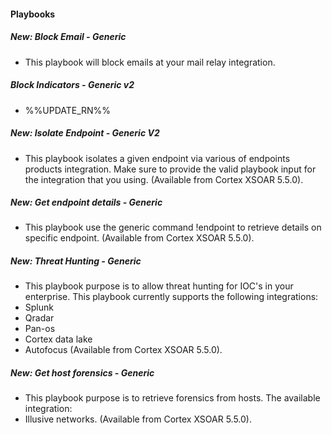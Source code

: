 
#### Playbooks
##### New: Block Email - Generic
- This playbook will block emails at your mail relay integration.

##### Block Indicators - Generic v2
- %%UPDATE_RN%%

##### New: Isolate Endpoint - Generic V2
- This playbook isolates a given endpoint via various of endpoints products integration.
Make sure to provide the valid playbook input for the integration that you using. (Available from Cortex XSOAR 5.5.0).
##### New: Get endpoint details - Generic
- This playbook use the generic command !endpoint to retrieve details on specific endpoint.  (Available from Cortex XSOAR 5.5.0).
##### New: Threat Hunting - Generic 
- This playbook purpose is to allow threat hunting for IOC's in your enterprise.
This playbook currently supports the following integrations:
- Splunk
- Qradar
- Pan-os
- Cortex data lake 
- Autofocus (Available from Cortex XSOAR 5.5.0).
##### New: Get host forensics - Generic 
- This playbook purpose is to retrieve forensics from hosts.
The available integration:
- Illusive networks.  (Available from Cortex XSOAR 5.5.0).
